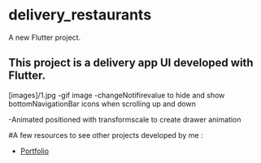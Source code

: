 # delivery_restaurants

A new Flutter project.

## This project is a delivery app UI developed with Flutter.

 [images]/1.jpg
  -gif image
 -changeNotifirevalue to hide and show bottomNavigationBar icons when scrolling up and down

 -Animated positioned with transformscale to create drawer animation


#A few resources to see other projects developed by me :

- [Portfolio](https://nadeemze.github.io/Portfolio/)

